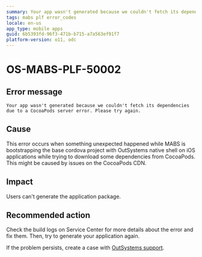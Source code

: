 ```yaml
---
summary: Your app wasn't generated because we couldn't fetch its dependencies due to a CocoaPods server error. Please try again.
tags: mabs plf error_codes
locale: en-us
app_type: mobile apps
guid: 6b5393fd-96f3-471b-b715-a7a563ef91f7
platform-version: o11, odc
---
```

# OS-MABS-PLF-50002

## Error message

`Your app wasn't generated because we couldn't fetch its dependencies due to a CocoaPods server error. Please try again.`

## Cause

This error occurs when something unexpected happened while MABS is bootstrapping the base cordova project with OutSystems native shell on iOS applications while trying to download some dependencies from CocoaPods. This might be caused by issues on the CocoaPods CDN.

## Impact

Users can't generate the application package.

## Recommended action

Check the build logs on Service Center for more details about the error and fix them. Then, try to generate your application again.

If the problem persists, create a case with [OutSystems
support](https://www.outsystems.com/support/portal/open-support-case?ErrorCode=OS-MABS-PLF-50002).

